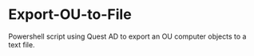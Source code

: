 # Export-OU-to-File
Powershell script using Quest AD to export an OU computer objects to a text file. 
